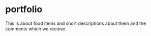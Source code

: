 # portfolio
This is about food items and short descriptions about them and the comments which we recieve.  
